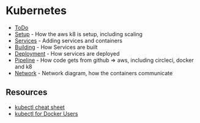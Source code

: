# Kubernetes

- [ToDo](todo.md)
- [Setup](setup.md) - How the aws k8 is setup, including scaling
- [Services](services.md) - Adding services and containers
- [Building](building.md) - How Services are built
- [Deployment](deployment.md) - How services are deployed
- [Pipeline](pipeline.md) - How code gets from github => aws, including circleci, docker and k8
- [Network](network.md) - Network diagram, how the containers communicate

## Resources

- [kubectl cheat sheet](https://kubernetes.io/docs/user-guide/kubectl-cheatsheet/)
- [kubectl for Docker Users](https://kubernetes.io/docs/user-guide/docker-cli-to-kubectl/)
